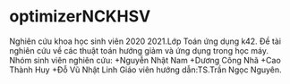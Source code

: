 # optimizerNCKHSV
Nghiên cứu khoa học sinh viên 2020 2021.Lớp Toán ứng dụng k42.
Đề tài nghiên cứu về các thuật toán hướng giảm và ứng dụng trong học máy.
Nhóm sinh viên nghiên cứu:
  +Nguyễn Nhật Nam
  +Dương Công Nhã
  +Cao Thành Huy
  +Đỗ Vũ Nhật Linh
Giáo viên hướng dẫn:TS.Trần Ngọc Nguyên.
